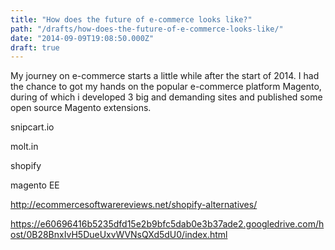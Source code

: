 ```yaml
---
title: "How does the future of e-commerce looks like?"
path: "/drafts/how-does-the-future-of-e-commerce-looks-like/"
date: "2014-09-09T19:08:50.000Z"
draft: true
---
```


My journey on e-commerce starts a little while after the start of 2014. I had the chance to got my hands on the popular e-commerce platform Magento, during of which i developed 3 big and demanding sites and published some open source Magento extensions.

snipcart.io

molt.in

shopify

magento EE

http://ecommercesoftwarereviews.net/shopify-alternatives/

https://e60696416b5235dfd15e2b9bfc5dab0e3b37ade2.googledrive.com/host/0B28BnxIvH5DueUxvWVNsQXd5dU0/index.html
